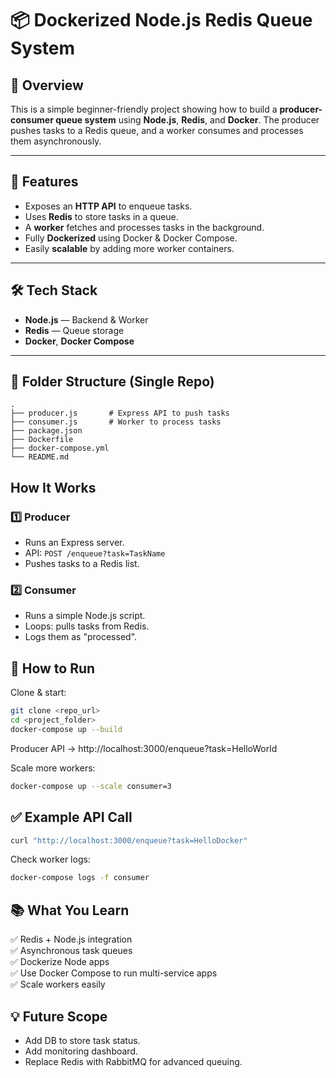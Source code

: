 # 📦 Dockerized Node.js Redis Queue System

## 🚀 Overview

This is a simple beginner-friendly project showing how to build a **producer-consumer queue system** using **Node.js**, **Redis**, and **Docker**. The producer pushes tasks to a Redis queue, and a worker consumes and processes them asynchronously.

---

## 📌 Features

- Exposes an **HTTP API** to enqueue tasks.
- Uses **Redis** to store tasks in a queue.
- A **worker** fetches and processes tasks in the background.
- Fully **Dockerized** using Docker & Docker Compose.
- Easily **scalable** by adding more worker containers.

---

## 🛠️ Tech Stack

- **Node.js** — Backend & Worker
- **Redis** — Queue storage
- **Docker**, **Docker Compose**

---

## 📂 Folder Structure (Single Repo)

```plaintext
.
├── producer.js       # Express API to push tasks
├── consumer.js       # Worker to process tasks
├── package.json
├── Dockerfile
├── docker-compose.yml
└── README.md
```

## How It Works

### 1️⃣ Producer

- Runs an Express server.
- API: `POST /enqueue?task=TaskName`
- Pushes tasks to a Redis list.

### 2️⃣ Consumer

- Runs a simple Node.js script.
- Loops: pulls tasks from Redis.
- Logs them as "processed".

## 🐳 How to Run

Clone & start:

```bash
git clone <repo_url>
cd <project_folder>
docker-compose up --build
```

Producer API → http://localhost:3000/enqueue?task=HelloWorld

Scale more workers:

```bash
docker-compose up --scale consumer=3
```

## ✅ Example API Call

```bash
curl "http://localhost:3000/enqueue?task=HelloDocker"
```

Check worker logs:

```bash
docker-compose logs -f consumer
```

## 📚 What You Learn

✅ Redis + Node.js integration  
✅ Asynchronous task queues  
✅ Dockerize Node apps  
✅ Use Docker Compose to run multi-service apps  
✅ Scale workers easily

## 💡 Future Scope

- Add DB to store task status.
- Add monitoring dashboard.
- Replace Redis with RabbitMQ for advanced queuing.

